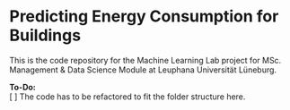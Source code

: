 # Predicting Energy Consumption for Buildings

This is the code repository for the Machine Learning Lab project for MSc. Management &amp; Data Science Module at Leuphana Universität Lüneburg.



**To-Do:**  
[ ] The code has to be refactored to fit the folder structure here.
